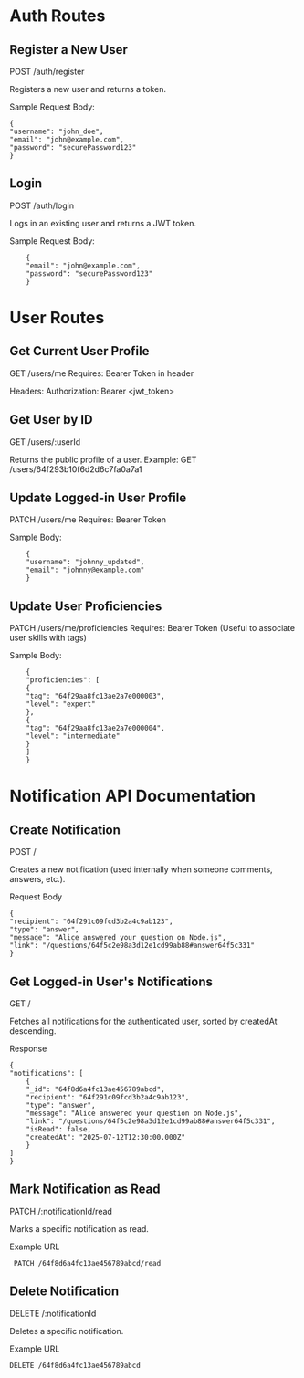 # Auth Routes

## Register a New User

POST /auth/register

Registers a new user and returns a token.

Sample Request Body:

    {
    "username": "john_doe",
    "email": "john@example.com",
    "password": "securePassword123"
    }

## Login

POST /auth/login

Logs in an existing user and returns a JWT token.

Sample Request Body:

        {
        "email": "john@example.com",
        "password": "securePassword123"
        }

# User Routes

## Get Current User Profile

GET /users/me
Requires: Bearer Token in header

Headers:
Authorization: Bearer <jwt_token>

## Get User by ID

GET /users/:userId

Returns the public profile of a user.
Example:
GET /users/64f293b10f6d2d6c7fa0a7a1

## Update Logged-in User Profile

PATCH /users/me
Requires: Bearer Token

Sample Body:

        {
        "username": "johnny_updated",
        "email": "johnny@example.com"
        }

## Update User Proficiencies

PATCH /users/me/proficiencies
Requires: Bearer Token
(Useful to associate user skills with tags)

Sample Body:

        {
        "proficiencies": [
        {
        "tag": "64f29aa8fc13ae2a7e000003",
        "level": "expert"
        },
        {
        "tag": "64f29aa8fc13ae2a7e000004",
        "level": "intermediate"
        }
        ]
        }


# Notification API Documentation

## Create Notification
POST /

Creates a new notification (used internally when someone comments, answers, etc.).

 Request Body

    {
    "recipient": "64f291c09fcd3b2a4c9ab123",
    "type": "answer",
    "message": "Alice answered your question on Node.js",
    "link": "/questions/64f5c2e98a3d12e1cd99ab88#answer64f5c331"
    }

## Get Logged-in User's Notifications
GET /

Fetches all notifications for the authenticated user, sorted by createdAt descending.

Response

    {
    "notifications": [
        {
        "_id": "64f8d6a4fc13ae456789abcd",
        "recipient": "64f291c09fcd3b2a4c9ab123",
        "type": "answer",
        "message": "Alice answered your question on Node.js",
        "link": "/questions/64f5c2e98a3d12e1cd99ab88#answer64f5c331",
        "isRead": false,
        "createdAt": "2025-07-12T12:30:00.000Z"
        }
    ]
    }


## Mark Notification as Read
PATCH /:notificationId/read

Marks a specific notification as read.

 Example URL

     PATCH /64f8d6a4fc13ae456789abcd/read

##  Delete Notification
DELETE /:notificationId

Deletes a specific notification.

 Example URL

    DELETE /64f8d6a4fc13ae456789abcd


